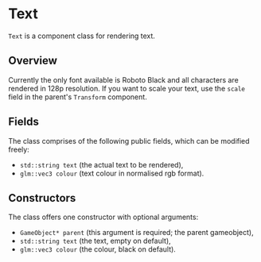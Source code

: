 # Text

`Text` is a component class for rendering text.

## Overview

Currently the only font available is Roboto Black and all characters are rendered in 128p resolution. If you want to scale your text, use the `scale` field in the parent's `Transform` component.

## Fields

The class comprises of the following public fields, which can be modified freely:
- `std::string text` (the actual text to be rendered),
- `glm::vec3 colour` (text colour in normalised rgb format).

## Constructors

The class offers one constructor with optional arguments:
- `GameObject* parent` (this argument is required; the parent gameobject),
- `std::string text` (the text, empty on default),
- `glm::vec3 colour` (the colour, black on default).